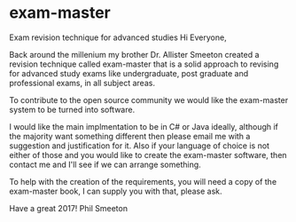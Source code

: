 # exam-master
Exam revision technique for advanced studies
Hi Everyone,

Back around the millenium my brother Dr. Allister Smeeton created a revision technique called exam-master that is a solid approach to revising for advanced study exams like undergraduate, post graduate and professional exams, in all subject areas.

To contribute to the open source community we would like the exam-master system to be turned into software.

I would like the main implmentation to be in C# or Java ideally, although if the majority want something different then please email me with a suggestion and justification for it.  Also if your language of choice is not either of those and you would like to create the exam-master software, then contact me and I'll see if we can arrange something.

To help with the creation of the requirements, you will need a copy of the exam-master book, I can supply you with that, please ask.

Have a great 2017!
Phil Smeeton



